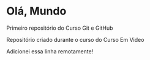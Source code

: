 # Olá, Mundo
 Primeiro repositório do Curso Git e GitHub

 Repositório criado durante o curso do Curso Em Video
 
 Adicionei essa linha remotamente!

